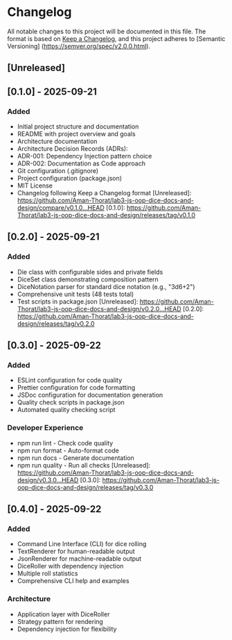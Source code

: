 # Changelog
All notable changes to this project will be documented in this file.
The format is based on [Keep a Changelog](https://keepachangelog.com/en/1.0.0/),
and this project adheres to [Semantic Versioning]
(https://semver.org/spec/v2.0.0.html).
## [Unreleased]
## [0.1.0] - 2025-09-21
### Added
- Initial project structure and documentation
- README with project overview and goals
- Architecture documentation
- Architecture Decision Records (ADRs):
- ADR-001: Dependency Injection pattern choice
- ADR-002: Documentation as Code approach
- Git configuration (.gitignore)
- Project configuration (package.json)
- MIT License
- Changelog following Keep a Changelog format
  [Unreleased]: https://github.com/Aman-Thorat/lab3-js-oop-dice-docs-and-design/compare/v0.1.0...HEAD
  [0.1.0]: https://github.com/Aman-Thorat/lab3-js-oop-dice-docs-and-design/releases/tag/v0.1.0

## [0.2.0] - 2025-09-21
### Added
- Die class with configurable sides and private fields
- DiceSet class demonstrating composition pattern
- DiceNotation parser for standard dice notation (e.g., "3d6+2")
- Comprehensive unit tests (48 tests total)
- Test scripts in package.json
  [Unreleased]: https://github.com/Aman-Thorat/lab3-js-oop-dice-docs-and-design/v0.2.0...HEAD
  [0.2.0]: https://github.com/Aman-Thorat/lab3-js-oop-dice-docs-and-design/releases/tag/v0.2.0


## [0.3.0] - 2025-09-22
### Added
- ESLint configuration for code quality
- Prettier configuration for code formatting
- JSDoc configuration for documentation generation
- Quality check scripts in package.json
- Automated quality checking script
### Developer Experience
- npm run lint - Check code quality
- npm run format - Auto-format code
- npm run docs - Generate documentation
- npm run quality - Run all checks
  [Unreleased]: https://github.com/Aman-Thorat/lab3-js-oop-dice-docs-and-design/v0.3.0...HEAD
  [0.3.0]: https://github.com/Aman-Thorat/lab3-js-oop-dice-docs-and-design/releases/tag/v0.3.0

## [0.4.0] - 2025-09-22
### Added
- Command Line Interface (CLI) for dice rolling
- TextRenderer for human-readable output
- JsonRenderer for machine-readable output
- DiceRoller with dependency injection
- Multiple roll statistics
- Comprehensive CLI help and examples
### Architecture
- Application layer with DiceRoller
- Strategy pattern for rendering
- Dependency injection for flexibility